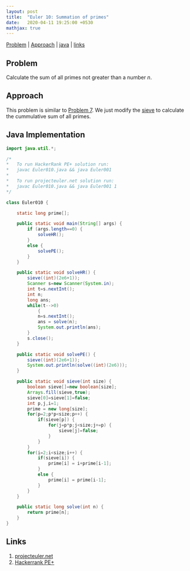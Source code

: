 ```yaml
---
layout: post
title:  "Euler 10: Summation of primes"
date:   2020-04-11 19:25:00 +0530
mathjax: true
---
```


[Problem](#problem) | [Approach](#approach) | [java](#java-implementation) | [links](#links)

## Problem

Calculate the sum of all primes not greater than a number $n$.

## Approach

This problem is similar to [Problem 7](https://prasoonbatham11.github.io/artofmath/2020/04/10/euler7.html). We just modify the [sieve](https://prasoonbatham11.github.io/artofmath/toolkit.html#seive-of-eratosthenes) to calculate the cummulative sum of all primes.

## Java Implementation

```java
import java.util.*;

/*
*   To run HackerRank PE+ solution run:
*   javac Euler010.java && java Euler001
*
*   To run projecteuler.net solution run:
*   javac Euler010.java && java Euler001 1
*/

class Euler010 {

    static long prime[];

    public static void main(String[] args) {
        if (args.length==0) {
            solveHR();
        }
        else {
            solvePE();
        }
    }

    public static void solveHR() {
        sieve((int)(2e6+1));
        Scanner s=new Scanner(System.in);
        int t=s.nextInt();
        int n;
        long ans;
        while(t-->0)
            {
            n=s.nextInt();
            ans = solve(n);
            System.out.println(ans);
        }
        s.close();
    }

    public static void solvePE() {
        sieve((int)(2e6+1));
        System.out.println(solve((int)(2e6)));
    }

    public static void sieve(int size) {
        boolean sieve[]=new boolean[size];
        Arrays.fill(sieve,true);
        sieve[0]=sieve[1]=false;
        int p,j,i=1;
        prime = new long[size];
        for(p=2;p*p<size;p++) {
            if(sieve[p]) {
                for(j=p*p;j<size;j+=p) {
                    sieve[j]=false;
                }
            }
        }
        for(i=2;i<size;i++) {
            if(sieve[i]) {
                prime[i] = i+prime[i-1];
            }
            else {
                prime[i] = prime[i-1];
            }
        }
    }

    public static long solve(int n) {
        return prime[n];
    }
}
```

## Links
1. [projecteuler.net](https://projecteuler.net/problem=10)
2. [Hackerrank PE+](https://www.hackerrank.com/contests/projecteuler/challenges/euler010/problem)
